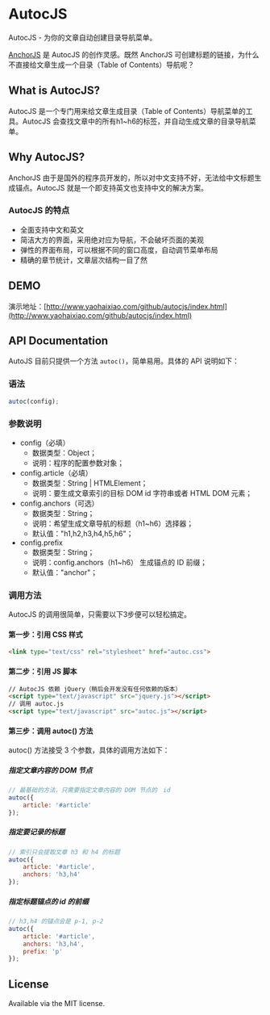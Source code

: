 # AutocJS
AutocJS - 为你的文章自动创建目录导航菜单。

[AnchorJS](http://bryanbraun.github.io/anchorjs/) 是 AutocJS 的创作灵感。既然 AnchorJS 可创建标题的链接，为什么不直接给文章生成一个目录（Table of Contents）导航呢？

## What is AutocJS?
AutocJS 是一个专门用来给文章生成目录（Table of Contents）导航菜单的工具。AutocJS 会查找文章中的所有h1~h6的标签，并自动生成文章的目录导航菜单。

## Why AutocJS?
AnchorJS 由于是国外的程序员开发的，所以对中文支持不好，无法给中文标题生成锚点。AutocJS 就是一个即支持英文也支持中文的解决方案。

### AutocJS 的特点

  * 全面支持中文和英文
  * 简洁大方的界面，采用绝对应为导航，不会破坏页面的美观
  * 弹性的界面布局，可以根据不同的窗口高度，自动调节菜单布局
  * 精确的章节统计，文章层次结构一目了然

## DEMO
演示地址：[http://www.yaohaixiao.com/github/autocjs/index.html](http://www.yaohaixiao.com/github/autocjs/index.html)

## API Documentation
AutoJS 目前只提供一个方法 <code>autoc()</code>，简单易用。具体的 API 说明如下：

### 语法

```js
autoc(config);
```
### 参数说明

 * config（必填）
     * 数据类型：Object；
     * 说明：程序的配置参数对象；
 * config.article（必填）
     * 数据类型：String | HTMLElement；
     * 说明：要生成文章索引的目标 DOM id 字符串或者 HTML DOM 元素；
 * config.anchors（可选）
     * 数据类型：String；
     * 说明：希望生成文章导航的标题（h1~h6）选择器；
     * 默认值："h1,h2,h3,h4,h5,h6"；
 * config.prefix</strong>
     * 数据类型：String；</li>
     * 说明：config.anchors（h1~h6） 生成锚点的 ID 前缀；
     * 默认值："anchor"；
     
### 调用方法
AutocJS 的调用很简单，只需要以下3步便可以轻松搞定。

#### 第一步：引用 CSS 样式

```html
<link type="text/css" rel="stylesheet" href="autoc.css">
```

#### 第二步：引用 JS 脚本

``` html
// AutocJS 依赖 jQuery（稍后会开发没有任何依赖的版本）
<script type="text/javascript" src="jquery.js"></script>
// 调用 autoc.js
<script type="text/javascript" src="autoc.js"></script>
```

#### 第三步：调用 autoc() 方法
autoc() 方法接受 3 个参数，具体的调用方法如下：

##### 指定文章内容的 DOM 节点

``` js
// 最基础的方法，只需要指定文章内容的 DOM 节点的　id
autoc({
    article: '#article'
});
```
##### 指定要记录的标题

``` js
// 索引只会提取文章 h3 和 h4 的标题
autoc({
    article: '#article',
    anchors: 'h3,h4'
});
```

##### 指定标题锚点的 id 的前缀
``` js
// h3,h4 的锚点会是 p-1, p-2
autoc({
    article: '#article',
    anchors: 'h3,h4',
    prefix: 'p'
});
```

## License

Available via the MIT license.